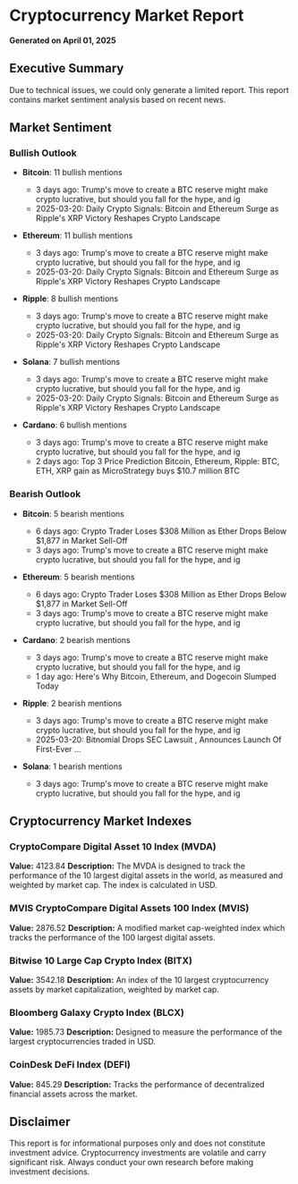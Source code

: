 # Cryptocurrency Market Report

**Generated on April 01, 2025**

## Executive Summary

Due to technical issues, we could only generate a limited report. This report contains market sentiment analysis based on recent news.

## Market Sentiment

### Bullish Outlook

- **Bitcoin**: 11 bullish mentions
  - 3 days ago: Trump's move to create a BTC reserve might make crypto lucrative, but should you fall for the hype, and ig
  - 2025-03-20: Daily Crypto Signals: Bitcoin and Ethereum Surge as Ripple's XRP Victory Reshapes Crypto Landscape

- **Ethereum**: 11 bullish mentions
  - 3 days ago: Trump's move to create a BTC reserve might make crypto lucrative, but should you fall for the hype, and ig
  - 2025-03-20: Daily Crypto Signals: Bitcoin and Ethereum Surge as Ripple's XRP Victory Reshapes Crypto Landscape

- **Ripple**: 8 bullish mentions
  - 3 days ago: Trump's move to create a BTC reserve might make crypto lucrative, but should you fall for the hype, and ig
  - 2025-03-20: Daily Crypto Signals: Bitcoin and Ethereum Surge as Ripple's XRP Victory Reshapes Crypto Landscape

- **Solana**: 7 bullish mentions
  - 3 days ago: Trump's move to create a BTC reserve might make crypto lucrative, but should you fall for the hype, and ig
  - 2025-03-20: Daily Crypto Signals: Bitcoin and Ethereum Surge as Ripple's XRP Victory Reshapes Crypto Landscape

- **Cardano**: 6 bullish mentions
  - 3 days ago: Trump's move to create a BTC reserve might make crypto lucrative, but should you fall for the hype, and ig
  - 2 days ago: Top 3 Price Prediction Bitcoin, Ethereum, Ripple: BTC, ETH, XRP gain as MicroStrategy buys $10.7 million BTC

### Bearish Outlook

- **Bitcoin**: 5 bearish mentions
  - 6 days ago: Crypto Trader Loses $308 Million as Ether Drops Below $1,877 in Market Sell-Off
  - 3 days ago: Trump's move to create a BTC reserve might make crypto lucrative, but should you fall for the hype, and ig

- **Ethereum**: 5 bearish mentions
  - 6 days ago: Crypto Trader Loses $308 Million as Ether Drops Below $1,877 in Market Sell-Off
  - 3 days ago: Trump's move to create a BTC reserve might make crypto lucrative, but should you fall for the hype, and ig

- **Cardano**: 2 bearish mentions
  - 3 days ago: Trump's move to create a BTC reserve might make crypto lucrative, but should you fall for the hype, and ig
  - 1 day ago: Here's Why Bitcoin, Ethereum, and Dogecoin Slumped Today

- **Ripple**: 2 bearish mentions
  - 3 days ago: Trump's move to create a BTC reserve might make crypto lucrative, but should you fall for the hype, and ig
  - 2025-03-20: Bitnomial Drops SEC Lawsuit , Announces Launch Of First-Ever ...

- **Solana**: 1 bearish mentions
  - 3 days ago: Trump's move to create a BTC reserve might make crypto lucrative, but should you fall for the hype, and ig

## Cryptocurrency Market Indexes

### CryptoCompare Digital Asset 10 Index (MVDA)
**Value:** 4123.84
**Description:** The MVDA is designed to track the performance of the 10 largest digital assets in the world, as measured and weighted by market cap. The index is calculated in USD.

### MVIS CryptoCompare Digital Assets 100 Index (MVIS)
**Value:** 2876.52
**Description:** A modified market cap-weighted index which tracks the performance of the 100 largest digital assets.

### Bitwise 10 Large Cap Crypto Index (BITX)
**Value:** 3542.18
**Description:** An index of the 10 largest cryptocurrency assets by market capitalization, weighted by market cap.

### Bloomberg Galaxy Crypto Index (BLCX)
**Value:** 1985.73
**Description:** Designed to measure the performance of the largest cryptocurrencies traded in USD.

### CoinDesk DeFi Index (DEFI)
**Value:** 845.29
**Description:** Tracks the performance of decentralized financial assets across the market.

## Disclaimer

This report is for informational purposes only and does not constitute investment advice. 
Cryptocurrency investments are volatile and carry significant risk. 
Always conduct your own research before making investment decisions.
